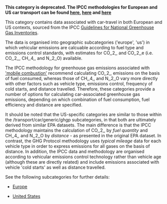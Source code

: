 **This category is deprecated. The IPCC methodologies for European and
US car transport can be found [here](European_road_transport_by_IPCC),
[here](US_road_transport_with_alternative_fuels_by_IPCC) and
[here](US_road_transport_with_alternative_fuels_by_IPCC)**

This category contains data associated with car-travel in both European
and US contexts, sourced from the IPCC [Guidelines for National
Greenhouse Gas Inventories](http://www.ipcc-nggip.iges.or.jp/).

The data is organised into geographic subcategories ('europe', 'us') in
which vehicular emissions are calcuable according to fuel type and
emissions control standards, with estimates for CO,,2,, and CO,,2,,e
(i.e. CO,,2,,, CH,,4,, and N,,2,,O) available.

The IPCC methodology for greenhouse gas emissions associated with
['mobile
combustion'](http://www.ipcc-nggip.iges.or.jp/public/2006gl/pdf/2_Volume2/V2_3_Ch3_Mobile_Combustion.pdf)
recommend calculating CO,,2,, emissions on the basis of fuel consumed,
whereas those of CH,,4,, and N,,2,,O vary more directly with other
factors such as vehicle type, emissions control, frequency of cold
starts, and distance travelled. Therefore, these categories provide a
number of options for calculating car-associated greenhouse gas
emissions, depending on which combination of fuel consumption, fuel
efficiency and distance are specified.

It should be noted that the US-specific categories are similar to those
within the /transport/car/generic/ghgp subcategories, in that both are
ultimately derived from similar EPA datasets. The main difference is
that the IPCC methodology maintains the calculation of CO,,2,, by *fuel
quantity* and CH,,4,, and N,,2,,O by *distance* - as presented in the
original EPA dataset. In contrast, the GHG Protocol methodology uses
*typical mileage* data for each vehicle type in order to express
emissions for all gases on the basis of distance. In addition, the IPCC
data and methodology are organised according to vehicular emissions
control technology rather than vehicle age (although these are directly
related) and include emissions associated with vehicle 'cold starts' as
well as distance travelled.

See the following subcategories for further details:

  - [Europe](European_car_travel_IPCC)

<!-- end list -->

  - [United States](US_car_travel_IPCC)
